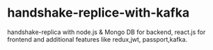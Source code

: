 # handshake-replice-with-kafka
handshake-replica with node.js &amp; Mongo DB for backend, react.js for frontend and additional features like redux,jwt, passport,kafka.
